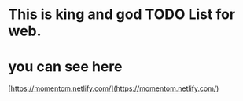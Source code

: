 This is king and god TODO List for web.
=============
# you can see here
[https://momentom.netlify.com/](https://momentom.netlify.com/)
